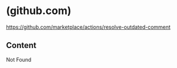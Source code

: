 # (github.com)

<https://github.com/marketplace/actions/resolve-outdated-comment>

## Content

Not Found
